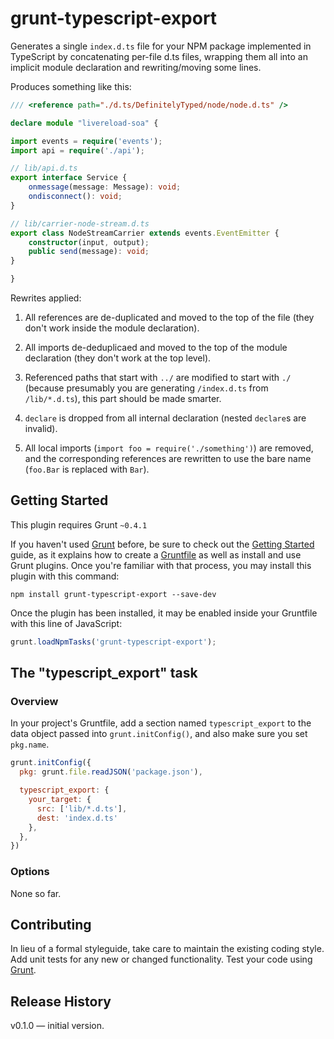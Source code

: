 # grunt-typescript-export

Generates a single `index.d.ts` file for your NPM package implemented in TypeScript by concatenating per-file d.ts files, wrapping them all into an implicit module declaration and rewriting/moving some lines.

Produces something like this:

```typescript
/// <reference path="./d.ts/DefinitelyTyped/node/node.d.ts" />

declare module "livereload-soa" {

import events = require('events');
import api = require('./api');

// lib/api.d.ts
export interface Service {
    onmessage(message: Message): void;
    ondisconnect(): void;
}

// lib/carrier-node-stream.d.ts
export class NodeStreamCarrier extends events.EventEmitter {
    constructor(input, output);
    public send(message): void;
}

}
```

Rewrites applied:

1. All references are de-duplicated and moved to the top of the file (they don't work inside the module declaration).

2. All imports de-deduplicaed and moved to the top of the module declaration (they don't work at the top level).

3. Referenced paths that start with `../` are modified to start with `./` (because presumably you are generating `/index.d.ts` from `/lib/*.d.ts`), this part should be made smarter.

4. `declare` is dropped from all internal declaration (nested `declare`s are invalid).

5. All local imports (`import foo = require('./something')`) are removed, and the corresponding references are rewritten to use the bare name (`foo.Bar` is replaced with `Bar`).


## Getting Started

This plugin requires Grunt `~0.4.1`

If you haven't used [Grunt](http://gruntjs.com/) before, be sure to check out the [Getting Started](http://gruntjs.com/getting-started) guide, as it explains how to create a [Gruntfile](http://gruntjs.com/sample-gruntfile) as well as install and use Grunt plugins. Once you're familiar with that process, you may install this plugin with this command:

```shell
npm install grunt-typescript-export --save-dev
```

Once the plugin has been installed, it may be enabled inside your Gruntfile with this line of JavaScript:

```js
grunt.loadNpmTasks('grunt-typescript-export');
```

## The "typescript_export" task

### Overview

In your project's Gruntfile, add a section named `typescript_export` to the data object passed into `grunt.initConfig()`, and also make sure you set `pkg.name`.

```js
grunt.initConfig({
  pkg: grunt.file.readJSON('package.json'),

  typescript_export: {
    your_target: {
      src: ['lib/*.d.ts'],
      dest: 'index.d.ts'
    },
  },
})
```

### Options

None so far.


## Contributing
In lieu of a formal styleguide, take care to maintain the existing coding style. Add unit tests for any new or changed functionality. Test your code using [Grunt](http://gruntjs.com/).

## Release History

v0.1.0 — initial version.

